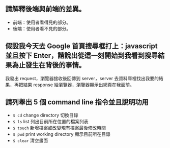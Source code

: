 ## 請解釋後端與前端的差異。

  * 前端：使用者看得見的部分。
  * 後端：使用者看不見的部分。

## 假設我今天去 Google 首頁搜尋框打上：javascript 並且按下 Enter，請說出從這一刻開始到我看到搜尋結果為止發生在背後的事情。

我發出 request，瀏覽器接收後回傳到 server，server 去資料庫裡找出我要的結果，再把結果 response 給瀏覽器，瀏覽器顯示出網頁在我面前。

## 請列舉出 5 個 command line 指令並且說明功用

  * `$ cd` change directory 切換目錄
  * `$ ls` list 列出目前所在位置的檔案列表
  * `$ touch` 新增檔案或改變現有檔案最後修改時間
  * `$ pwd` print working directory 顯示目前所在目錄
  * `$ clear` 清空畫面